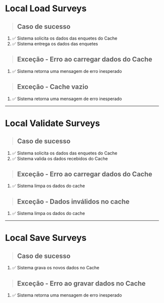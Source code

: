 # Local Load Surveys

> ## Caso de sucesso
1. ✅ Sistema solicita os dados das enquetes do Cache
2. ✅ Sistema entrega os dados das enquetes

> ## Exceção - Erro ao carregar dados do Cache
1. ✅ Sistema retorna uma mensagem de erro inesperado

> ## Exceção - Cache vazio
1. ✅ Sistema retorna uma mensagem de erro inesperado

---

# Local Validate Surveys

> ## Caso de sucesso
1. ✅ Sistema solicita os dados das enquetes do Cache
2. ✅ Sistema valida os dados recebidos do Cache

> ## Exceção - Erro ao carregar dados do Cache
1. ✅ Sistema limpa os dados do cache

> ## Exceção - Dados inválidos no cache
1. ✅ Sistema limpa os dados do cache

---

# Local Save Surveys

> ## Caso de sucesso
1. ✅ Sistema grava os novos dados no Cache

> ## Exceção - Erro ao gravar dados no Cache
1. ✅ Sistema retorna uma mensagem de erro inesperado